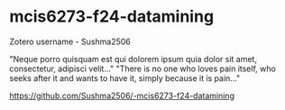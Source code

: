 # mcis6273-f24-datamining

Zotero username - Sushma2506

"Neque porro quisquam est qui dolorem ipsum quia dolor sit amet, consectetur, adipisci velit..."
"There is no one who loves pain itself, who seeks after it and wants to have it, simply because it is pain..."

https://github.com/Sushma2506/-mcis6273-f24-datamining
